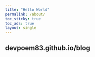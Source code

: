 ```yaml
---
title: "Hello World"
permalink: /about/
toc_sticky: true
toc_ads: true
layout: single
---
```


## devpoem83.github.io/blog
